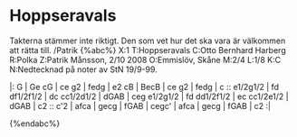 # Hoppseravals

Takterna stämmer inte riktigt. Den som vet hur det ska vara är välkommen att rätta till. /Patrik
{%abc%}
X:1
T:Hoppseravals
C:Otto Bernhard Harberg
R:Polka
Z:Patrik Månsson, 2/10 2008
O:Emmislöv, Skåne
M:2/4
L:1/8
K:C
N:Nedtecknad på noter av StN 19/9-99.

|: G | Ge cG | ce g2 | fedg | e2 cB |
BecB | ce g2 | fedg | c :: e1/2g1/2 |
fd df1/2f1/2 | dc cc1/2d1/2 | dGAB | ceg e1/2g1/2 |
fd dd1/2f1/2 | ec cc1/2e1/2 | dGAB | c2 :: c'2 |
afca | gecg | fGAB | cegc' |
afca | gecg | fGAB | c2 :|



{%endabc%}



